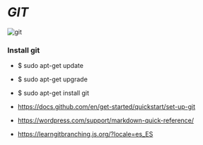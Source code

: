 # *GIT*


![git](https://user-images.githubusercontent.com/85587286/160303499-c375e401-abdf-4c99-906e-9f5373ee4e14.jpeg)


### Install git

* $ sudo apt-get update

* $ sudo apt-get upgrade

* $ sudo apt-get install git

* https://docs.github.com/en/get-started/quickstart/set-up-git

* https://wordpress.com/support/markdown-quick-reference/

* https://learngitbranching.js.org/?locale=es_ES
